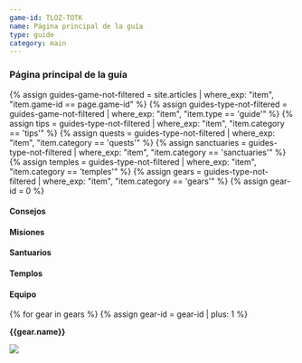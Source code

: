 ```yaml
---
game-id: TLOZ-TOTK
name: Página principal de la guía
type: guide
category: main
---
```

<h3>Página principal de la guía</h3>
{% assign guides-game-not-filtered = site.articles | where_exp: "item", "item.game-id == page.game-id" %}
{% assign guides-type-not-filtered = guides-game-not-filtered | where_exp: "item", "item.type == 'guide'" %}
{% assign tips = guides-type-not-filtered | where_exp: "item", "item.category == 'tips'" %}
{% assign quests = guides-type-not-filtered | where_exp: "item", "item.category == 'quests'" %}
{% assign sanctuaries = guides-type-not-filtered | where_exp: "item", "item.category == 'sanctuaries'" %}
{% assign temples = guides-type-not-filtered | where_exp: "item", "item.category == 'temples'" %}
{% assign gears = guides-type-not-filtered | where_exp: "item", "item.category == 'gears'" %}
{% assign gear-id = 0 %}
<div>
    <div class="uk-grid">
        <div class="uk-width-4-5@m uk-grid-small">
            <div>
                <h4 id="tips">Consejos</h4>
                <h4 id="quests">Misiones</h4>
                <h4 id="sanctuaries">Santuarios</h4>
                <h4 id="temples">Templos</h4>
                <h4 id="gears">Equipo</h4>
                <div class="uk-grid uk-margin-remove uk-padding-remove uk-grid-small">
                    {% for gear in gears %}
                        {% assign gear-id = gear-id | plus: 1 %}
                        <div class="uk-width-1-3@m uk-padding-remove">
                            <div class="uk-card uk-card-default uk-padding-remove" uk-toggle="target: #gear-{{gear-id}}-body">
                                <div class="uk-grid uk-padding-remove">
                                    <div class="uk-width-3-4">
                                        <p class="uk-margin-remove uk-padding-small">
                                            <strong>{{gear.name}}</strong>
                                        </p>
                                    </div>
                                    <div class="uk-width-1-4 uk-card-media-right uk-cover-container">
                                            <img src="{{gear.icon}}">
                                    </div>
                                </div> 
                                <div id="gear-{{gear-id}}-body" class="uk-card-body  uk-padding-remove" hidden>
                                    <p class="uk-padding-small">
                                        {{gear.description}}
                                    </p>
                                    <p class="uk-padding-small">
                                        <strong>Adquisición:</strong> {{gear.adquisition}}
                                    <p class="uk-padding-small">
                                    <table class="uk-table uk-table-divider uk-text-center uk-light uk-padding-small">
                                        <thead class="uk-dark">
                                            <tr>
                                                <th>
                                                    Nivel
                                                </th>
                                                <th>
                                                    Estadísticas
                                                </th>
                                                <th>
                                                    Materiales
                                                </th>
                                            </tr>
                                        </thead>
                                        <tbody>
                                            <tr>
                                                <td class="uk-background-primary">
                                                </td>
                                                <td class="uk-background-primary">
                                                    <img src="https://throyd.github.io/cruzzeta/images/tloz-totk/UI_Armor_Icon.png" width="16" height="16">  
                                                    {{gear.stats-level-0:}}
                                                </td>
                                                <td class="uk-background-primary">
                                                    {{gear.material-stats-level-0}}
                                                </td>
                                            </tr>
                                            <tr>
                                                <td class="uk-background-primary">
                                                    <img src="https://throyd.github.io/cruzzeta/images/tloz-totk/UI_Key_Item_Icon.png"  width="16" height="16">
                                                </td>
                                                <td class="uk-background-primary">
                                                    <img src="https://throyd.github.io/cruzzeta/images/tloz-totk/UI_Armor_Icon.png" width="16" height="16">  
                                                    {{gear.stats-level-1}}
                                                </td>
                                                <td class="uk-background-primary">






                                                   {% assign crude-materials = gear.materials-level-1  | split: ", "%}

                                                    {% for crude-material in crude-materials %}
                                                    {% assign baked-materials = crude-material | split: " x "%}
                                                        

                                                        {% for material-id in baked-materials limit:1 %}
                                                            {{material-id}}
                                                            {% assign materials = site.articles | where_exp: "item", "item.material-id == material-id" %} 
                                                            {% for material in materials %}
                                                                <img src="{{material.icon}}" alt="{{material.name}}" height="18" width="18">
                                                            x
                                                            {% endfor %}
                                                        {% endfor %}  
                                                            {% for quantity in baked-materials limit:1 offset: 1 %}
                                                            {{quantity}} 
                                                        {% endfor %}  
                                                        {% endfor %}                                             
                                                


















                                                   
                                                </td>
                                            </tr>
                                            <tr>
                                                <td class="uk-background-primary">
                                                    <img src="https://throyd.github.io/cruzzeta/images/tloz-totk/UI_Key_Item_Icon.png"  width="16" height="16">
                                                    <img src="https://throyd.github.io/cruzzeta/images/tloz-totk/UI_Key_Item_Icon.png"  width="16" height="16">                                                    
                                                </td>
                                                <td class="uk-background-primary">
                                                    <img src="https://throyd.github.io/cruzzeta/images/tloz-totk/UI_Armor_Icon.png" width="16" height="16">  
                                                    {{gear.stats-level-2}}
                                                </td>
                                                <td class="uk-background-primary">
                                                    {{gear.materials-level-2}}
                                                </td>
                                            </tr>
                                            <tr>
                                                <td class="uk-background-primary">
                                                    <img src="https://throyd.github.io/cruzzeta/images/tloz-totk/UI_Key_Item_Icon.png"  width="16" height="16">
                                                    <img src="https://throyd.github.io/cruzzeta/images/tloz-totk/UI_Key_Item_Icon.png"  width="16" height="16">
                                                    <img src="https://throyd.github.io/cruzzeta/images/tloz-totk/UI_Key_Item_Icon.png"  width="16" height="16">
                                                </td>
                                                <td class="uk-background-primary">
                                                    <img src="https://throyd.github.io/cruzzeta/images/tloz-totk/UI_Armor_Icon.png" width="16" height="16">  
                                                    {{gear.stats-level-3}}
                                                </td>
                                                <td class="uk-background-primary">
                                                    {{gear.materials-level-3}}
                                                </td>
                                            </tr>                                           
                                        </tbody>
                                    </table>
                                </div>
                            </div>
                       
                       

                    {% endfor %}
                </div>
            </div>
        </div>
        <div class="uk-width-1-5@m uk-first@m">
            <div class="uk-card uk-card-default uk-card-body uk-text-center uk-position-z-index" uk-sticky="end: !.uk-height-large; offset: 80">
                <ul class="uk-nav-default" uk-nav>
                    <li class="uk-active">
                        <a href="#tips">Consejos</a>
                    </li>
                    <li class="uk-active">
                        <a href="#quests">Misiones</a>
                    </li>
                    <li class="uk-active">
                        <a href="#sanctuaries">Santuarios</a>
                    </li>
                    <li class="uk-active">
                        <a href="#temples">Templos</a>
                    </li>
                    <li class="uk-active">
                        <a href="#gears">Equipo</a>
                    </li>
                </ul>
            </div>
        </div>
    </div>
</div>